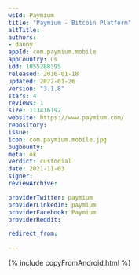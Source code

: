 ```yaml
---
wsId: Paymium
title: "Paymium - Bitcoin Platform"
altTitle: 
authors:
- danny
appId: com.paymium.mobile
appCountry: us
idd: 1055288395
released: 2016-01-18
updated: 2022-01-26
version: "3.1.8"
stars: 4
reviews: 1
size: 113416192
website: https://www.paymium.com/
repository: 
issue: 
icon: com.paymium.mobile.jpg
bugbounty: 
meta: ok
verdict: custodial
date: 2021-11-03
signer: 
reviewArchive:

providerTwitter: paymium
providerLinkedIn: paymium
providerFacebook: Paymium
providerReddit: 

redirect_from:

---
```


{% include copyFromAndroid.html %}
